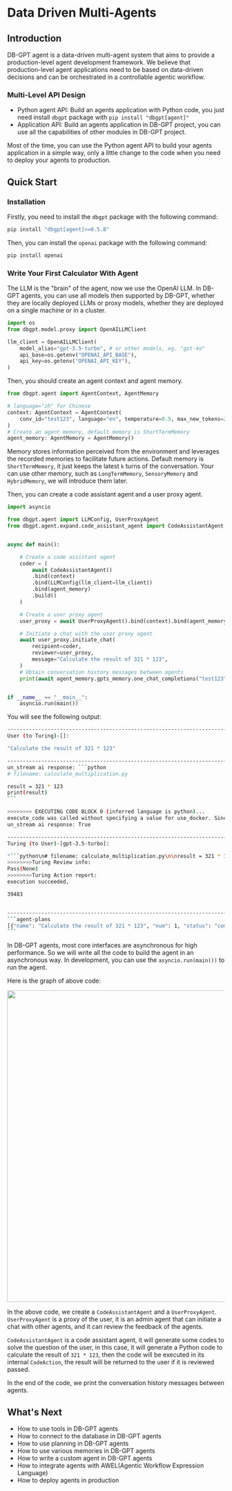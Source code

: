 # Data Driven Multi-Agents

## Introduction

DB-GPT agent is a data-driven multi-agent system that aims to provide a production-level 
agent development framework. We believe that production-level agent applications need 
to be based on data-driven decisions and can be orchestrated in a controllable agentic workflow.

### Multi-Level API Design

- Python agent API: Build an agents application with Python code, you just need install `dbgpt` package with `pip install "dbgpt[agent]"`
- Application API: Build an agents application in DB-GPT project, you can use all the capabilities of other modules in DB-GPT project.

Most of the time, you can use the Python agent API to build your agents application in 
a simple way, only a little change to the code when you need to deploy your agents to production.

## Quick Start

### Installation

Firstly, you need to install the `dbgpt` package with the following command:
```bash
pip install "dbgpt[agent]>=0.5.8"
```

Then, you can install the `openai` package with the following command:
```bash
pip install openai
```

### Write Your First Calculator With Agent

The LLM is the "brain" of the agent, now we use the OpenAI LLM.
In DB-GPT agents, you can use all models then supported by DB-GPT, whether they are 
locally deployed LLMs or proxy models, whether they are deployed on a single machine or in a cluster.

```python
import os
from dbgpt.model.proxy import OpenAILLMClient

llm_client = OpenAILLMClient(
    model_alias="gpt-3.5-turbo", # or other models, eg. "gpt-4o"
    api_base=os.getenv("OPENAI_API_BASE"),
    api_key=os.getenv("OPENAI_API_KEY"),
)
```

Then, you should create an agent context and agent memory.

```python
from dbgpt.agent import AgentContext, AgentMemory

# language="zh" for Chinese
context: AgentContext = AgentContext(
    conv_id="test123", language="en", temperature=0.5, max_new_tokens=2048
) 
# Create an agent memory, default memory is ShortTermMemory
agent_memory: AgentMemory = AgentMemory()
```
Memory stores information perceived from the environment and leverages the recorded 
memories to facilitate future actions.
Default memory is `ShortTermMemory`, it just keeps the latest `k` turns of the conversation.
Your can use other memory, such as `LongTermMemory`, `SensoryMemory` and `HybridMemory`, we will introduce them later.

Then, you can create a code assistant agent and a user proxy agent.

```python
import asyncio

from dbgpt.agent import LLMConfig, UserProxyAgent
from dbgpt.agent.expand.code_assistant_agent import CodeAssistantAgent


async def main():

    # Create a code assistant agent
    coder = (
        await CodeAssistantAgent()
        .bind(context)
        .bind(LLMConfig(llm_client=llm_client))
        .bind(agent_memory)
        .build()
    )

    # Create a user proxy agent
    user_proxy = await UserProxyAgent().bind(context).bind(agent_memory).build()

    # Initiate a chat with the user proxy agent
    await user_proxy.initiate_chat(
        recipient=coder,
        reviewer=user_proxy,
        message="Calculate the result of 321 * 123",
    )
    # Obtain conversation history messages between agents
    print(await agent_memory.gpts_memory.one_chat_completions("test123"))


if __name__ == "__main__":
    asyncio.run(main())

```

You will see the following output:

``````bash
--------------------------------------------------------------------------------
User (to Turing)-[]:

"Calculate the result of 321 * 123"

--------------------------------------------------------------------------------
un_stream ai response: ```python
# filename: calculate_multiplication.py

result = 321 * 123
print(result)
```

>>>>>>>> EXECUTING CODE BLOCK 0 (inferred language is python)...
execute_code was called without specifying a value for use_docker. Since the python docker package is not available, code will be run natively. Note: this fallback behavior is subject to change
un_stream ai response: True

--------------------------------------------------------------------------------
Turing (to User)-[gpt-3.5-turbo]:

"```python\n# filename: calculate_multiplication.py\n\nresult = 321 * 123\nprint(result)\n```"
>>>>>>>>Turing Review info: 
Pass(None)
>>>>>>>>Turing Action report: 
execution succeeded,

39483


--------------------------------------------------------------------------------
```agent-plans
[{"name": "Calculate the result of 321 * 123", "num": 1, "status": "complete", "agent": "Human", "markdown": "```agent-messages\n[{\"sender\": \"CodeEngineer\", \"receiver\": \"Human\", \"model\": \"gpt-3.5-turbo\", \"markdown\": \"```vis-code\\n{\\\"exit_success\\\": true, \\\"language\\\": \\\"python\\\", \\\"code\\\": [[\\\"python\\\", \\\"# filename: calculate_multiplication.py\\\\n\\\\nresult = 321 * 123\\\\nprint(result)\\\"]], \\\"log\\\": \\\"\\\\n39483\\\\n\\\"}\\n```\"}]\n```"}]
```
``````

In DB-GPT agents, most core interfaces are asynchronous for high performance. 
So we will write all the code to build the agent in an asynchronous way. In development, 
you can use the `asyncio.run(main())` to run the agent.

Here is the graph of above code:

<p align="left">
  <img src={'/img/agents/introduction/agents_introduction.png'} width="720px" />
</p>


In the above code, we create a `CodeAssistantAgent` and a `UserProxyAgent`. 
`UserProxyAgent` is a proxy of the user, it is an admin agent that can initiate a chat 
with other agents, and it can review the feedback of the agents.

`CodeAssistantAgent` is a code assistant agent, it will generate some codes to solve 
the question of the user, in this case, it will generate a Python code to calculate the 
result of `321 * 123`, then the code will be executed in its internal `CodeAction`, the 
result will be returned to the user if it is reviewed passed.

In the end of the code, we print the conversation history messages between agents.

## What's Next

- How to use tools in DB-GPT agents
- How to connect to the database in DB-GPT agents
- How to use planning in DB-GPT agents
- How to use various memories in DB-GPT agents
- How to write a custom agent in DB-GPT agents
- How to integrate agents with AWEL(Agentic Workflow Expression Language)
- How to deploy agents in production